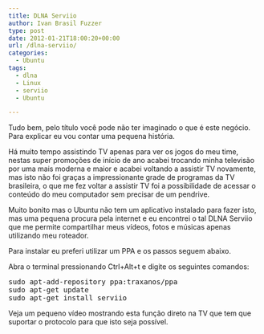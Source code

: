 ```yaml
---
title: DLNA Serviio
author: Ivan Brasil Fuzzer
type: post
date: 2012-01-21T18:00:20+00:00
url: /dlna-serviio/
categories:
  - Ubuntu
tags:
  - dlna
  - Linux
  - serviio
  - Ubuntu

---
```

Tudo bem, pelo título você pode não ter imaginado o que é este negócio. Para explicar eu vou contar uma pequena história.

Há muito tempo assistindo TV apenas para ver os jogos do meu time, nestas super promoções de início de ano acabei trocando minha televisão por uma mais moderna e maior e acabei voltando a assistir TV novamente, mas isto não foi graças a impressionante grade de programas da TV brasileira, o que me fez voltar a assistir TV foi a possibilidade de acessar o conteúdo do meu computador sem precisar de um pendrive.

Muito bonito mas o Ubuntu não tem um aplicativo instalado para fazer isto, mas uma pequena procura pela internet e eu encontrei o tal DLNA Serviio que me permite compartilhar meus vídeos, fotos e músicas apenas utilizando meu roteador.

Para instalar eu preferi utilizar um PPA e os passos seguem abaixo.

Abra o terminal pressionando Ctrl+Alt+t e digite os seguintes comandos:

<pre class="brush:shell">sudo apt-add-repository ppa:traxanos/ppa
sudo apt-get update
sudo apt-get install serviio</pre>

Veja um pequeno vídeo mostrando esta função direto na TV que tem que suportar o protocolo para que isto seja possível.

<p style="text-align: center;">
</p>